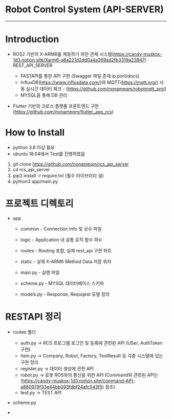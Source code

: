 # Robot Control System (API-SERVER)
------------
# Introduction
- ROS2 기반의 X-ARM6를 제동하기 위한 관제 시스템(https://candy-muskox-1d3.notion.site/Xarm6-a8a221d2dd0a4a269ad2fb3319a23847) REST_API_SERVER
  - FASTAPI를 통한 API 구현 (Swagger 파일 존재 ip:port/docs)
  - InfluxDB(https://www.influxdata.com/)와 MQTT(https://mqtt.org/) 사용 실시간 데이터 체크 - (https://github.com/nonameqm/robotmqtt_proj)
  - MYSQL을 통해 DB 관리

- Flutter 기반의 크로스 플랫폼 프론트엔드 구현 (https://github.com/nonameqm/flutter_app_rcs)




# How to Install
- python 3.8 이상 필요
- ubuntu 18.04에서 Test를 진행하였음


1. git clone https://github.com/nonameqm/rcs_api_server
2. cd rcs_api_server
3. pip3 install -r require.txt (필수 라이브러리 설)
4. python3 app/main.py



# 프로젝트 디렉토리
- app
  - common - Connection Info 및 상수 파일

  - logic - Application 내 공통 로직 함수 파ㅌ

  - routes - Routing 포함, 실제 rest_api 구현 파트

  - static - 실제 X-ARM6 Method Data 저장 위치

  - main.py - 실행 파일

  - scheme.py - MYSQL 데이터베이스 스키마

  - models.py - Response, Requqest 모델 정의 


# RESTAPI 정리
- routes 폴더
  - auth.py -> RCS 프로그램 로그인 및 등록에 관련된 API (USer, AuthToken  구현)
  - item.py -> Company, Robot, Factory, TestResult 등 각종 시스템에 있는 구현 정리
  - register.py -> 데이터 생성에  관한 API
  - robot.py -> 로봇 ROS와의 통신을 위한 API (Command와 관련된 API는 (https://candy-muskox-1d3.notion.site/command-API-a880979f33e44bb093fdbf24afc543f5) 참조)
  - test.py -> TEST API


- scheme.py
- 
